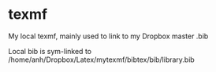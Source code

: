 # texmf
My local texmf, mainly used to link to my Dropbox master .bib

Local bib is sym-linked to /home/anh/Dropbox/Latex/mytexmf/bibtex/bib/library.bib
